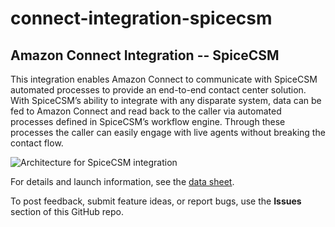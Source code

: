 # connect-integration-spicecsm
## Amazon Connect Integration -- SpiceCSM

This integration enables Amazon Connect to communicate with SpiceCSM automated processes to provide an end-to-end contact center solution. With SpiceCSM’s ability to integrate with any disparate system, data can be fed to Amazon Connect and read back to the caller via automated processes defined in SpiceCSM’s workflow engine. Through these processes the caller can easily engage with live agents without breaking the contact flow.

![Architecture for SpiceCSM integration](https://d0.awsstatic.com/partner-network/QuickStart/connect/connect-integration-spicecsm-architecture.png)

For details and launch information, see the [data sheet](https://fwd.aws/a5aJ7).

To post feedback, submit feature ideas, or report bugs, use the **Issues** section of this GitHub repo.
